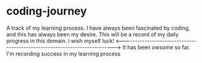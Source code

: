 # coding-journey
A track of my learning process.
I have always been fascinated by coding, and this has always been my desire.
This will be a record of my daily progress in this domain.
i wish myself luck!
<-------------------------------------------------------------------------->
It has been owsome so far.
I'm recording success in my learning process
